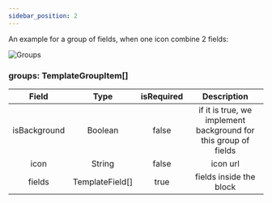 ```yaml
---
sidebar_position: 2
---
```


An example for a group of fields, when one icon combine 2 fields:

![Groups](/img/config/groups.jpg)

### groups: TemplateGroupItem[]

|    Field     |      Type       | isRequired |                           Description                           |
| :----------: | :-------------: | :--------: | :-------------------------------------------------------------: |
| isBackground |     Boolean     |   false    | if it is true, we implement background for this group of fields |
|     icon     |     String      |   false    |                            icon url                             |
|    fields    | TemplateField[] |    true    |                     fields inside the block                     |
